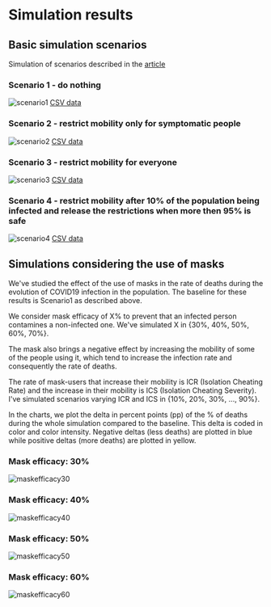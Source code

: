 # Simulation results

## Basic simulation scenarios

Simulation of scenarios described in the [article](https://towardsdatascience.com/agent-based-simulation-of-covid-19-health-and-economical-effects-6aa4ae0ff397)

### Scenario 1 - do nothing

![scenario1](scenario1.png 'scenario1')
[CSV data](scenario1.csv)

### Scenario 2 - restrict mobility only for symptomatic people

![scenario2](scenario2.png 'scenario2')
[CSV data](scenario2.csv)

### Scenario 3 - restrict mobility for everyone

![scenario3](scenario3.png 'scenario3')
[CSV data](scenario3.csv)

### Scenario 4 - restrict mobility after 10% of the population being infected and release the restrictions when more then 95% is safe

![scenario4](scenario4.png 'scenario4')
[CSV data](scenario4.csv)

## Simulations considering the use of masks

We've studied the effect of the use of masks in the rate of deaths during the
evolution of COVID19 infection in the population. The baseline for these
results is Scenario1 as described above.

We consider mask efficacy of X% to prevent that an infected person contamines a
non-infected one. We've simulated X in {30%, 40%, 50%, 60%, 70%}.

The mask also brings a negative effect by increasing the mobility of some of
the people using it, which tend to increase the infection rate and consequently
the rate of deaths.

The rate of mask-users that increase their mobility is ICR (Isolation Cheating
Rate) and the increase in their mobility is ICS (Isolation Cheating Severity).
I've simulated scenarios varying ICR and ICS in {10%, 20%, 30%, ..., 90%}.

In the charts, we plot the delta in percent points (pp) of the % of deaths
during the whole simulation compared to the baseline. This delta is coded in
color and color intensity. Negative deltas (less deaths) are plotted in blue
while positive deltas (more deaths) are plotted in yellow.

### Mask efficacy: 30%

![maskefficacy30](mask_efficacy_30.png 'Mask efficacy: 30%')

### Mask efficacy: 40%

![maskefficacy40](mask_efficacy_40.png 'Mask efficacy: 40%')

### Mask efficacy: 50%

![maskefficacy50](mask_efficacy_50.png 'Mask efficacy: 50%')

### Mask efficacy: 60%

![maskefficacy60](mask_efficacy_60.png 'Mask efficacy: 60%')

